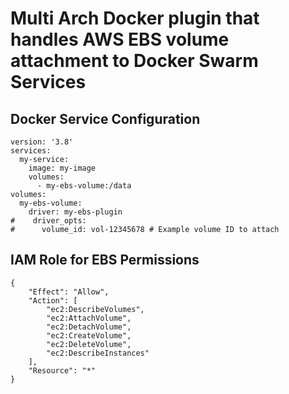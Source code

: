 # Multi Arch Docker plugin that handles AWS EBS volume attachment to Docker Swarm Services

## Docker Service Configuration
```
version: '3.8'
services:
  my-service:
    image: my-image
    volumes:
      - my-ebs-volume:/data
volumes:
  my-ebs-volume:
    driver: my-ebs-plugin
#    driver_opts:
#      volume_id: vol-12345678 # Example volume ID to attach
```

## IAM Role for EBS Permissions
```
{
    "Effect": "Allow",
    "Action": [
        "ec2:DescribeVolumes",
        "ec2:AttachVolume",
        "ec2:DetachVolume",
        "ec2:CreateVolume",
        "ec2:DeleteVolume",
        "ec2:DescribeInstances"
    ],
    "Resource": "*"
}
```
